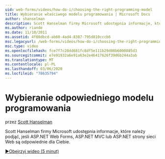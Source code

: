 ```yaml
---
uid: web-forms/videos/how-do-i/choosing-the-right-programming-model
title: Wybieranie właściwego modelu programowania | Microsoft Docs
author: shanselman
description: Scott Hanselman firmy Microsoft udostępnia informacje, które należy podjąć, jeśli ASP.NET Web Forms, ASP.NET MVC lub ASP.NET strony sieci Web są odpowiednie dla Ciebie.
ms.author: riande
ms.date: 11/10/2011
ms.assetid: 4f08dbcd-ab60-4ad4-8387-795d810cccb6
msc.legacyurl: /web-forms/videos/how-do-i/choosing-the-right-programming-model
msc.type: video
ms.openlocfilehash: fce7f7c28dd681fc8df5e111b29d08b6000885d3
ms.sourcegitcommit: e7e91932a6e91a63e2e46417626f39d6b244a3ab
ms.translationtype: MT
ms.contentlocale: pl-PL
ms.lasthandoff: 03/06/2020
ms.locfileid: "78635794"
---
```

# <a name="choosing-the-right-programming-model"></a>Wybieranie odpowiedniego modelu programowania

przez [Scott Hanselman](https://github.com/shanselman)

Scott Hanselman firmy Microsoft udostępnia informacje, które należy podjąć, jeśli ASP.NET Web Forms, ASP.NET MVC lub ASP.NET strony sieci Web są odpowiednie dla Ciebie.

[&#9654;Obejrzyj wideo (5 minut)](https://channel9.msdn.com/Blogs/ASP-NET-Site-Videos/choosing-the-right-programming-model)
